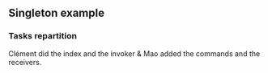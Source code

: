 ## Singleton example

### Tasks repartition

Clément did the index and the invoker & Mao added the commands and the receivers.